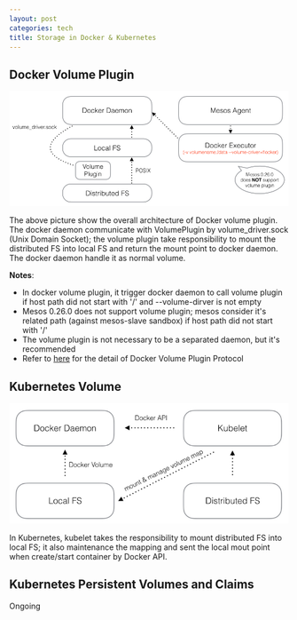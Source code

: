 ```yaml
---
layout: post
categories: tech
title: Storage in Docker & Kubernetes
---
```



## Docker Volume Plugin

![Docker Volume Plugin](/images/DockerVolumePlugin.png)

The above picture show the overall architecture of Docker volume plugin. The docker daemon communicate with VolumePlugin by volume_driver.sock (Unix Domain Socket); the volume plugin take responsibility to mount the distributed FS into local FS and return the mount point to docker daemon. The docker daemon handle it as normal volume.

**Notes**:

* In docker volume plugin, it trigger docker daemon to call volume plugin if host path did not start with '/' and --volume-dirver is not empty
* Mesos 0.26.0 does not support volume plugin; mesos consider it's related path (against mesos-slave sandbox) if host path did not start with '/'
 * The volume plugin is not necessary to be a separated daemon, but it's recommended
 * Refer to [here](http://docs.docker.com/engine/extend/plugins_volume/) for the detail of Docker Volume Plugin Protocol

## Kubernetes Volume

![Kubernetes Volume](/images/KubernetesVolumes.png)

In Kubernetes, kubelet takes the responsibility to mount distributed FS into local FS; it also maintenance the mapping and sent the local mout point when create/start container by Docker API.

## Kubernetes Persistent Volumes and Claims

Ongoing
